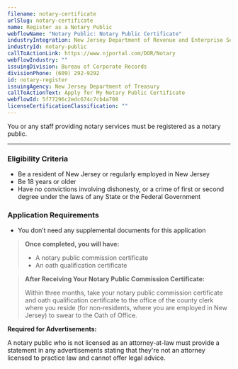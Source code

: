 ```yaml
---
filename: notary-certificate
urlSlug: notary-certificate
name: Register as a Notary Public
webflowName: "Notary Public: Notary Public Certificate"
industryIntegration: New Jersey Department of Revenue and Enterprise Services
industryId: notary-public
callToActionLink: https://www.njportal.com/DOR/Notary
webflowIndustry: ""
issuingDivision: Bureau of Corporate Records
divisionPhone: (609) 292-9292
id: notary-register
issuingAgency: New Jersey Department of Treasury
callToActionText: Apply for My Notary Public Certificate
webflowId: 5f77296c2edc674c7cb4a708
licenseCertificationClassification: ""
---
```

You or any staff providing notary services must be registered as a notary public.

- - -

### Eligibility Criteria

* Be a resident of New Jersey or regularly employed in New Jersey
* Be 18 years or older
* Have no convictions involving dishonesty, or a crime of first or second degree under the laws of any State or the Federal Government

### Application Requirements

* You don’t need any supplemental documents for this application

> **Once completed, you will have:**
>
> * A notary public commission certificate
> * An oath qualification certificate

> **After Receiving Your Notary Public Commission Certificate:**
>
> Within three months, take your notary public commission certificate and oath qualification certificate to the office of the county clerk where you reside (for non‐residents, where you are employed in New Jersey) to swear to the Oath of Office.
>
 **Required for Advertisements:**
>
 A notary public who is not licensed as an attorney-at-law must provide a statement in any advertisements stating that they're not an attorney licensed to practice law and cannot offer legal advice.